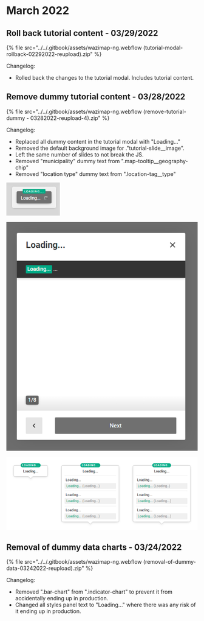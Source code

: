 # March 2022

## Roll back tutorial content - 03/29/2022

{% file src="../../.gitbook/assets/wazimap-ng.webflow (tutorial-modal-rollback-02292022-reupload).zip" %}

Changelog:

* Rolled back the changes to the tutorial modal. Includes tutorial content.

## Remove dummy tutorial content - 03/28/2022

{% file src="../../.gitbook/assets/wazimap-ng.webflow (remove-tutorial-dummy - 03282022-reupload-4).zip" %}

Changelog:

* Replaced all dummy content in the tutorial modal with "Loading..."
* Removed the default background image for ."tutorial-slide\_\_image".
* Left the same number of slides to not break the JS.
* Removed "municipality" dummy text from ".map-tooltip\_\_geography-chip"
* Removed "location type" dummy text from ".location-tag\_\_type"

![](<../../.gitbook/assets/image (58).png>)

![](<../../.gitbook/assets/image (85).png>)

![](<../../.gitbook/assets/image (64).png>)

## Removal of dummy data charts - 03/24/2022

{% file src="../../.gitbook/assets/wazimap-ng.webflow (removal-of-dummy-data-03242022-reupload).zip" %}

Changelog:

* Removed ".bar-chart" from ".indicator-chart" to prevent it from accidentally ending up in production.
* Changed all styles panel text to "Loading..." where there was any risk of it ending up in production.
